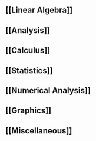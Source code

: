 ---
---


## [[Linear Algebra]]
## [[Analysis]]
## [[Calculus]]

## [[Statistics]]
## [[Numerical Analysis]]
## [[Graphics]]

## [[Miscellaneous]]